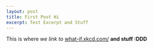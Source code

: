 ```yaml
---
layout: post
title: First Post Hi
excerpt: Test Excerpt and Stuff
---
```

This is where <i>we link to</i> <a href="http://what-if.xkcd.com/">what-if.xkcd.com/</a> <b>and stuff :DDD</b>
